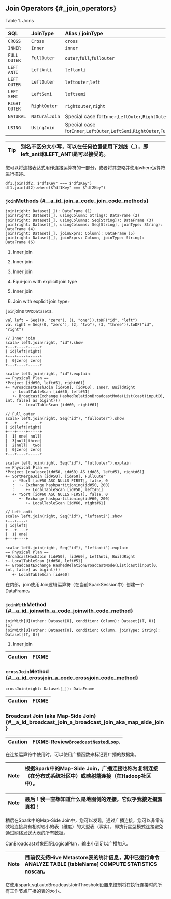 ## Join Operators {#_join_operators}

Table 1. Joins

| SQL | JoinType | Alias / joinType |
| :--- | :--- | :--- |
| `CROSS` | `Cross` | `cross` |
| `INNER` | `Inner` | `inner` |
| `FULL OUTER` | `FullOuter` | `outer`,`full`,`fullouter` |
| `LEFT ANTI` | `LeftAnti` | `leftanti` |
| `LEFT OUTER` | `LeftOuter` | `leftouter`,`left` |
| `LEFT SEMI` | `LeftSemi` | `leftsemi` |
| `RIGHT OUTER` | `RightOuter` | `rightouter`,`right` |
| `NATURAL` | `NaturalJoin` | Special case for`Inner`,`LeftOuter`,`RightOuter`,`FullOuter` |
| `USING` | `UsingJoin` | Special case for`Inner`,`LeftOuter`,`LeftSemi`,`RightOuter`,`FullOuter`,`LeftAnti` |

| Tip | 别名不区分大小写，可以在任何位置使用下划线（\_），即left\_anti和LEFT\_ANTI是可以接受的。 |
| :---: | :--- |


您可以将连接表达式用作连接运算符的一部分，或者将其忽略并使用where运算符进行描述。

```
df1.join(df2, $"df1Key" === $"df2Key")
df1.join(df2).where($"df1Key" === $"df2Key")
```

### `join`Methods {#__a_id_join_a_code_join_code_methods}

```
join(right: Dataset[_]): DataFrame (1)
join(right: Dataset[_], usingColumn: String): DataFrame (2)
join(right: Dataset[_], usingColumns: Seq[String]): DataFrame (3)
join(right: Dataset[_], usingColumns: Seq[String], joinType: String): DataFrame (4)
join(right: Dataset[_], joinExprs: Column): DataFrame (5)
join(right: Dataset[_], joinExprs: Column, joinType: String): DataFrame (6)
```

1. Inner join

2. Inner join

3. Inner join

4. Equi-join with explicit join type

5. Inner join

6. Join with explicit join type+

`join`joins two`Dataset`s.

```
val left = Seq((0, "zero"), (1, "one")).toDF("id", "left")
val right = Seq((0, "zero"), (2, "two"), (3, "three")).toDF("id", "right")

// Inner join
scala> left.join(right, "id").show
+---+----+-----+
| id|left|right|
+---+----+-----+
|  0|zero| zero|
+---+----+-----+

scala> left.join(right, "id").explain
== Physical Plan ==
*Project [id#50, left#51, right#61]
+- *BroadcastHashJoin [id#50], [id#60], Inner, BuildRight
   :- LocalTableScan [id#50, left#51]
   +- BroadcastExchange HashedRelationBroadcastMode(List(cast(input[0, int, false] as bigint)))
      +- LocalTableScan [id#60, right#61]

// Full outer
scala> left.join(right, Seq("id"), "fullouter").show
+---+----+-----+
| id|left|right|
+---+----+-----+
|  1| one| null|
|  3|null|three|
|  2|null|  two|
|  0|zero| zero|
+---+----+-----+

scala> left.join(right, Seq("id"), "fullouter").explain
== Physical Plan ==
*Project [coalesce(id#50, id#60) AS id#85, left#51, right#61]
+- SortMergeJoin [id#50], [id#60], FullOuter
   :- *Sort [id#50 ASC NULLS FIRST], false, 0
   :  +- Exchange hashpartitioning(id#50, 200)
   :     +- LocalTableScan [id#50, left#51]
   +- *Sort [id#60 ASC NULLS FIRST], false, 0
      +- Exchange hashpartitioning(id#60, 200)
         +- LocalTableScan [id#60, right#61]

// Left anti
scala> left.join(right, Seq("id"), "leftanti").show
+---+----+
| id|left|
+---+----+
|  1| one|
+---+----+

scala> left.join(right, Seq("id"), "leftanti").explain
== Physical Plan ==
*BroadcastHashJoin [id#50], [id#60], LeftAnti, BuildRight
:- LocalTableScan [id#50, left#51]
+- BroadcastExchange HashedRelationBroadcastMode(List(cast(input[0, int, false] as bigint)))
   +- LocalTableScan [id#60]
```

在内部，join使用Join逻辑运算符（在当前SparkSession中）创建一个DataFrame。

### `joinWith`Method {#__a_id_joinwith_a_code_joinwith_code_method}

```
joinWith[U](other: Dataset[U], condition: Column): Dataset[(T, U)]  (1)
joinWith[U](other: Dataset[U], condition: Column, joinType: String): Dataset[(T, U)]
```

1. Inner join

| Caution | FIXME |
| :--- | :--- |


### `crossJoin`Method {#__a_id_crossjoin_a_code_crossjoin_code_method}

```
crossJoin(right: Dataset[_]): DataFrame
```

| Caution | FIXME |
| :--- | :--- |


### Broadcast Join \(aka Map-Side Join\) {#__a_id_broadcast_join_a_broadcast_join_aka_map_side_join}

| Caution | FIXME: Review`BroadcastNestedLoop`. |
| :--- | :--- |


在连接运算符中使用时，可以使用广播函数来标记要广播的数据集。

| Note | 根据Spark中的Map-Side Join，广播连接也称为复制连接（在分布式系统社区中）或映射端连接（在Hadoop社区中）。 |
| :---: | :--- |


| Note | 最后！我一直想知道什么是地图侧的连接，它似乎我接近揭露真相！ |
| :---: | :--- |


稍后在Spark中的Map-Side Join中，您可以发现，通过广播连接，您可以非常有效地连接具有相对较小的表（维度）的大型表（事实），即执行星型模式连接避免通过网络发送大表的所有数据。

CanBroadcast对象匹配LogicalPlan，输出小到足以广播加入。

| Note | 目前仅支持Hive Metastore表的统计信息，其中已运行命令ANALYZE TABLE \[tableName\] COMPUTE STATISTICS noscan。 |
| :---: | :--- |


它使用spark.sql.autoBroadcastJoinThreshold设置来控制将在执行连接时向所有工作节点广播的表的大小。











